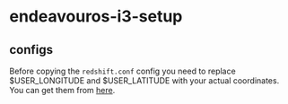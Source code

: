 # endeavouros-i3-setup
## configs
Before copying the `redshift.conf` config you need to replace $USER_LONGITUDE and $USER_LATITUDE with your actual coordinates. You can get them from [here](https://www.latlong.net/).
